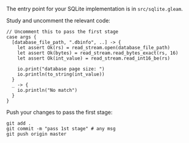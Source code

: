 The entry point for your SQLite implementation is in `src/sqlite.gleam`.

Study and uncomment the relevant code: 

```gleam
// Uncomment this to pass the first stage
case args {
  [database_file_path, ".dbinfo", ..] -> {
    let assert Ok(rs) = read_stream.open(database_file_path)
    let assert Ok(bytes) = read_stream.read_bytes_exact(rs, 16)
    let assert Ok(int_value) = read_stream.read_int16_be(rs)

    io.print("database page size: ")
    io.println(to_string(int_value))
  }
  _ -> {
    io.println("No match")
  }
}
```

Push your changes to pass the first stage:

```
git add .
git commit -m "pass 1st stage" # any msg
git push origin master
```

